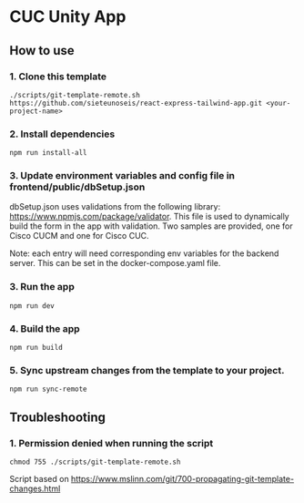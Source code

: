 # CUC Unity App

## How to use

### 1. Clone this template
```
./scripts/git-template-remote.sh https://github.com/sieteunoseis/react-express-tailwind-app.git <your-project-name>
```
### 2. Install dependencies
```
npm run install-all
```
### 3. Update environment variables and config file in frontend/public/dbSetup.json

dbSetup.json uses validations from the following library: https://www.npmjs.com/package/validator. This file is used to dynamically build the form in the app with validation. Two samples are provided, one for Cisco CUCM and one for Cisco CUC. 

Note: each entry will need corresponding env variables for the backend server. This can be set in the docker-compose.yaml file.

### 3. Run the app
```
npm run dev
```

### 4. Build the app

```
npm run build
```

### 5. Sync upstream changes from the template to your project.
```
npm run sync-remote
```

## Troubleshooting

### 1. Permission denied when running the script

```
chmod 755 ./scripts/git-template-remote.sh
```

Script based on https://www.mslinn.com/git/700-propagating-git-template-changes.html